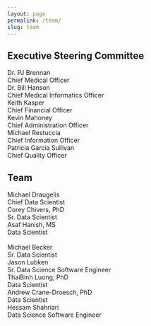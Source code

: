 ```yaml
---
layout: page
permalink: /team/
slug: team
---
```


<h2 class="red-text text-darken-4">Executive Steering Committee</h2>
<div id="executives" class="row center-align">
  <div class="member col s12 m4 l2">
    <img src="/assets/images/profile/dr_brennan.jpg" alt="" class="circle responsive-img">
    <div class="name strong">Dr. PJ Brennan</div>
    <div class="title">Chief Medical Officer</div>
  </div>

  <div class="member col s12 m4 l2">
    <img src="/assets/images/profile/dr_hanson.jpg" alt="" class="circle responsive-img">
    <div class="name strong">Dr. Bill Hanson</div>
    <div class="title">Chief Medical Informatics Officer</div>
  </div>

  <div class="member col s12 m4 l2">
    <img src="/assets/images/profile/kevin_kasper.jpg" alt="" class="circle responsive-img">
    <div class="name strong">Keith Kasper</div>
    <div class="title">Chief Financial Officer</div>
  </div>

  <div class="member col s12 m4 l2">
    <img src="/assets/images/profile/kevin_mahoney.jpg" alt="" class="circle responsive-img">
    <div class="name strong">Kevin Mahoney</div>
    <div class="title">Chief Administration Officer</div>
  </div>

  <div class="member col s12 m4 l2">
    <img src="/assets/images/profile/michael_restuccia.jpg" alt="" class="circle responsive-img">
    <div class="name strong">Michael Restuccia</div>
    <div class="title">Chief Information Officer</div>
  </div>

  <div class="member col s12 m4 l2">
    <img src="/assets/images/profile/patricia_sullivan.jpg" alt="" class="circle responsive-img">
    <div class="name strong">Patricia Garcia Sullivan</div>
    <div class="title">Chief Quality Officer</div>
  </div>
</div>



<h2 class="red-text text-darken-4">Team</h2>
<div id="team" class="row center-align">

  <div class="member col s12 m4 l2">
    <img src="/assets/images/profile/miked.jpg" alt="" class="circle responsive-img"> <!-- notice the "circle" class -->
    <div class="name strong">Michael Draugelis</div>
    <div class="title">Chief Data Scientist</div>
  </div>

  <div class="member col s12 m4 l2">
    <img src="/assets/images/profile/coreyc.jpg" alt="" class="circle responsive-img"> <!-- notice the "circle" class -->
    <div class="name strong">Corey Chivers, PhD </div>
    <div class="title">Sr. Data Scientist</div>
  </div>

  <div class="member col s12 m4 l2">
    <img src="/assets/images/profile/asafh.jpg" alt="" class="circle responsive-img"> <!-- notice the "circle" class -->
    <div class="name strong">Asaf Hanish, MS</div>
    <div class="title">Data Scientist</div>
    <br>
  </div>

  <div class="member col s12 m4 l2">
    <img src="/assets/images/profile/mikeb.jpg" alt="" class="circle responsive-img"> <!-- notice the "circle" class -->
    <div class="name strong">Michael Becker</div>
    <div class="title">Sr. Data Scientist</div>
  </div>


  <div class="member col s12 m4 l2">
    <img src="/assets/images/profile/jasonl.jpg" alt="" class="circle responsive-img"> <!-- notice the "circle" class -->
    <div class="name strong">Jason Lubken</div>
    <div class="title">Sr. Data Science Software Engineer</div>
  </div>

  <div class="member col s12 m4 l2">
    <img src="/assets/images/profile/thaibinh.jpg" alt="" class="circle responsive-img"> <!-- notice the "circle" class -->
    <div class="name strong">ThaiBinh Luong, PhD</div>
    <div class="title">Data Scientist</div>
  </div>

  <div class="member col s12 m4 l2">
    <img src="/assets/images/profile/andrewcd.jpg" alt="" class="circle responsive-img"> <!-- notice the "circle" class -->
    <div class="name strong">Andrew Crane-Droesch, PhD</div>
    <div class="title">Data Scientist</div>
  </div>

  <div class="member col s12 m4 l2">
    <img src="/assets/images/profile/hessams.jpg" alt="" class="circle responsive-img"> <!-- notice the "circle" class -->
    <div class="name strong">Hessam Shahriari</div>
    <div class="title">Data Science Software Engineer</div>
  </div>



</div><!-- #team -->
